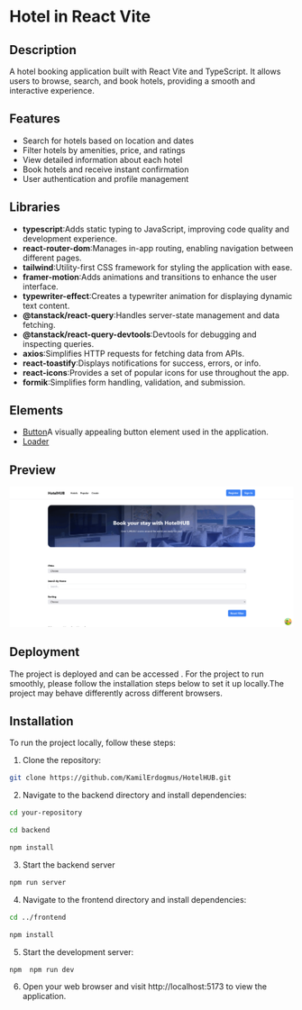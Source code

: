 # Hotel in React Vite

## Description

A hotel booking application built with React Vite and TypeScript. It allows users to browse, search, and book hotels, providing a smooth and interactive experience.

## Features

- Search for hotels based on location and dates
- Filter hotels by amenities, price, and ratings
- View detailed information about each hotel
- Book hotels and receive instant confirmation
- User authentication and profile management

## Libraries

- **typescript**:Adds static typing to JavaScript, improving code quality and development experience.
- **react-router-dom**:Manages in-app routing, enabling navigation between different pages.
- **tailwind**:Utility-first CSS framework for styling the application with ease.
- **framer-motion**:Adds animations and transitions to enhance the user interface.
- **typewriter-effect**:Creates a typewriter animation for displaying dynamic text content.
- **@tanstack/react-query**:Handles server-state management and data fetching.
- **@tanstack/react-query-devtools**:Devtools for debugging and inspecting queries.
- **axios**:Simplifies HTTP requests for fetching data from APIs.
- **react-toastify**:Displays notifications for success, errors, or info.
- **react-icons**:Provides a set of popular icons for use throughout the app.
- **formik**:Simplifies form handling, validation, and submission.

## Elements

- [Button](https://uiverse.io/elijahgummer/thin-rabbit-53)A visually appealing button element used in the application.
- [Loader](https://uiverse.io/devAaus/funny-catfish-94)

## Preview

![](GIF.gif)

## Deployment

The project is deployed and can be accessed [](). For the project to run smoothly, please follow the installation steps below to set it up locally.The project may behave differently across different browsers.

## Installation

To run the project locally, follow these steps:

1. Clone the repository:

```bash
git clone https://github.com/KamilErdogmus/HotelHUB.git
```

2. Navigate to the backend directory and install dependencies:

```bash
cd your-repository
```

```bash
cd backend
```

```bash
npm install
```

3. Start the backend server

```bash
npm run server
```

4. Navigate to the frontend directory and install dependencies:

```bash
cd ../frontend
```

```bash
npm install
```

5. Start the development server:

```bash
npm  npm run dev
```

6. Open your web browser and visit http://localhost:5173 to view the application.

